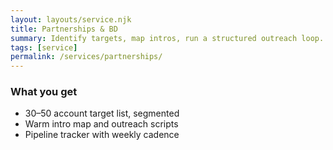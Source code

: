```yaml
---
layout: layouts/service.njk
title: Partnerships & BD
summary: Identify targets, map intros, run a structured outreach loop.
tags: [service]
permalink: /services/partnerships/
---
```


### What you get
- 30–50 account target list, segmented
- Warm intro map and outreach scripts
- Pipeline tracker with weekly cadence